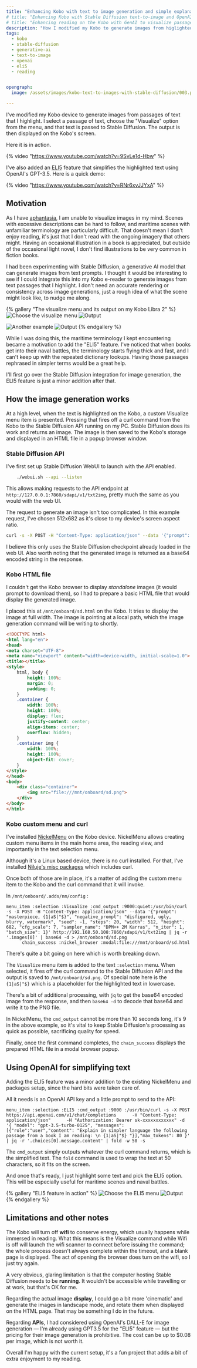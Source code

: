 ```yaml
---
title: "Enhancing Kobo with text to image generation and simple explanations"
# title: "Enhancing Kobo with Stable Diffusion text-to-image and OpenAI for ELI5"
# title: "Enhancing reading on the Kobo with GenAI to visualize passages and simplify text"
description: "How I modified my Kobo to generate images from higlighted text using Stable Diffusion, and ELI5 feature to simplify text using OpenAI."
tags:
  - kobo
  - stable-diffusion
  - generative-ai
  - text-to-image
  - openai
  - eli5
  - reading


opengraph:
  image: /assets/images/kobo-text-to-images-with-stable-diffusion/003.png

---
```


I've modified my Kobo device to generate images from passages of text that I highlight. I select a passage of text, choose the "Visualize" option from the menu, and that text is passed to Stable Diffusion. The output is then displayed on the Kobo's screen. 

Here it is in action. 

{% video "https://www.youtube.com/watch?v=9SvLe1d-Hbw" %}

I've also added an <abbr title="Explain Like I'm Five">ELI5</abbr> feature that simplifies the highlighted text using OpenAI's GPT-3.5. Here is a quick demo:  

{% video "https://www.youtube.com/watch?v=RNr6xvJJYxA" %}


## Motivation

As I have [aphantasia](https://en.wikipedia.org/wiki/Aphantasia), I am unable to visualize images in my mind. Scenes with excessive descriptions can be hard to follow, and maritime scenes with unfamiliar terminology are particularly difficult. That doesn't mean I don't enjoy reading, it's just that I don't read with the ongoing imagery that others might. Having an occasional illustration in a book is appreciated, but outside of the occasional light novel, I don't find illustrations to be very common in fiction books. 

I had been experimenting with Stable Diffusion, a generative AI model that can generate images from text prompts. I thought it would be interesting to see if I could integrate this into my Kobo e-reader to generate images from text passages that I highlight. I don't need an accurate rendering or consistency across image generations, just a rough idea of what the scene might look like, to nudge me along. 

{% gallery "The visualize menu and its output on my Kobo Libra 2" %}
![Choose the visualize menu](/assets/images/kobo-text-to-images-with-stable-diffusion/001.png)
![Output](/assets/images/kobo-text-to-images-with-stable-diffusion/002.png)

![Another example](/assets/images/kobo-text-to-images-with-stable-diffusion/003.png)
![Output](/assets/images/kobo-text-to-images-with-stable-diffusion/004.png)
{% endgallery %}

While I was doing this, the maritime terminology I kept encountering became a motivation to add the "ELI5" feature. I've noticed that when books get into their naval battles, the terminology starts flying thick and fast, and I can't keep up with the repeated dictionary lookups. Having those passages rephrased in simpler terms would be a great help.  

I'll first go over the Stable Diffusion integration for image generation, the ELI5 feature is just a minor addition after that.  


## How the image generation works

At a high level, when the text is highlighted on the Kobo, a custom Visualize menu item is presented. Pressing that fires off a curl command from the Kobo to the Stable Diffusion API running on my PC. Stable Diffusion does its work and returns an image. The image is then saved to the Kobo's storage and displayed in an HTML file in a popup browser window.  

### Stable Diffusion API

I've first set up Stable Diffusion WebUI to launch with the API enabled. 

```bash
    ./webui.sh --api --listen
```

This allows making requests to the API endpoint at `http://127.0.0.1:7860/sdapi/v1/txt2img`, pretty much the same as you would with the web UI. 

The request to generate an image isn't too complicated. In this example request, I've chosen 512x682 as it's close to my device's screen aspect ratio. 

```bash
curl -s -X POST -H "Content-Type: application/json" --data '{"prompt": "masterpiece, a cat", "negative_prompt": "disfigured, ugly, blurry, watermark", "seed": -1, "steps": 20, "width": 512, "height": 682, "cfg_scale": 7, "sampler_name": "DPM++ 2M Karras", "n_iter": 1, "batch_size": 1}' http://127.0.0.1:7860/sdapi/v1/txt2img
```

I believe this only uses the Stable Diffusion checkpoint already loaded in the web UI. Also worth noting that the generated image is returned as a base64 encoded string in the response.

### Kobo HTML file

I couldn't get the Kobo browser to display *standalone* images (it would prompt to download them), so I had to prepare a basic HTML file that would display the generated image.  

I placed this at `/mnt/onboard/sd.html` on the Kobo. It tries to display the image at full width. The image is pointing at a local path, which the image generation command will be writing to shortly.   

```html
<!DOCTYPE html>
<html lang="en">
<head>
<meta charset="UTF-8">
<meta name="viewport" content="width=device-width, initial-scale=1.0">
<title></title>
<style>
    html, body {
        height: 100%;
        margin: 0;
        padding: 0;
    }
    .container {
        width: 100%;
        height: 100%;
        display: flex;
        justify-content: center;
        align-items: center;
        overflow: hidden; 
    }
    .container img {
        width: 100%;
        height: 100%;
        object-fit: cover;  
    }
</style>
</head>
<body>
    <div class="container">
        <img src="file:///mnt/onboard/sd.png">
    </div>
</body>
</html>
```

### Kobo custom menu and curl 

I've installed [NickelMenu](https://pgaskin.net/NickelMenu/) on the Kobo device. NickelMenu allows creating custom menu items in the main home area, the reading view, and importantly in the text selection menu.

Although it's a Linux based device, there is no curl installed. For that, I've installed [Niluje's misc packages](https://www.mobileread.com/forums/showthread.php?t=254214) which includes curl.  

Once both of those are in place, it's a matter of adding the custom menu item to the Kobo and the curl command that it will invoke.   

In `/mnt/onboard/.adds/nm/config` :


```
menu_item :selection :Visualize :cmd_output :9000:quiet:/usr/bin/curl -s -X POST -H "Content-Type: application/json" --data '{"prompt": "masterpiece, {1|aS|"$}", "negative_prompt": "disfigured, ugly, blurry, watermark", "seed": -1, "steps": 20, "width": 512, "height": 682, "cfg_scale": 7, "sampler_name": "DPM++ 2M Karras", "n_iter": 1, "batch_size": 1}' http://192.168.50.108:7860/sdapi/v1/txt2img | jq -r '.images[0]' | base64 -d > /mnt/onboard/sd.png 
      chain_success :nickel_browser :modal:file:///mnt/onboard/sd.html
```

There's quite a bit going on here which is worth breaking down.

The `Visualize` menu item is added to the text `:selection` menu. When selected, it fires off the curl command to the Stable Diffusion API and the output is saved to `/mnt/onboard/sd.png`. Of special note here is the `{1|aS|"$}` which is a placeholder for the highlighted text in lowercase. 

There's a bit of additional processing, with `jq` to get the base64 encoded image from the response, and then `base64 -d` to decode that base64 and write it to the PNG file. 

In NickelMenu, the `cmd_output` cannot be more than 10 seconds long, it's 9 in the above example, so it's vital to keep Stable Diffusion's processing as quick as possible, sacrificing quality for speed.

Finally, once the first command completes, the `chain_success` displays the prepared HTML file in a modal browser popup.



## Using OpenAI for simplifying text

Adding the ELI5 feature was a minor addition to the existing NickelMenu and packages setup, since the hard bits were taken care of.  

All it needs is an OpenAI API key and a little prompt to send to the API: 

```
menu_item :selection :ELI5 :cmd_output :9000 :/usr/bin/curl -s -X POST https://api.openai.com/v1/chat/completions      -H "Content-Type: application/json"      -H "Authorization: Bearer sk-xxxxxxxxxxxx" -d '{ "model": "gpt-3.5-turbo-0125", "messages":[{"role":"user","content": "Explain in simpler language the following passage from a book I am reading: \n {1|aS|"$} "}],"max_tokens": 80 }' | jq -r '.choices[0].message.content' | fold -w 50 -s
```

The `cmd_output` simply outputs whatever the curl command returns, which is the simplified text. The `fold` command is used to wrap the text at 50 characters, so it fits on the screen.

And once that's ready, I just highlight some text and pick the ELI5 option. This will be especially useful for maritime scenes and naval battles. 

{% gallery "ELI5 feature in action" %}
![Choose the ELI5 menu](/assets/images/kobo-text-to-images-with-stable-diffusion/005.png)
![Output](/assets/images/kobo-text-to-images-with-stable-diffusion/006.png)
{% endgallery %}



## Limitations and other notes

The Kobo will turn off **wifi** to conserve energy, which usually happens while immersed in reading. What this means is the Visualize command while Wifi is off will launch the wifi scanner to connect before issuing the command; the whole process doesn't always complete within the timeout, and a blank page is displayed. The act of opening the browser does turn on the wifi, so I just try again. 

A very obvious, glaring limitation is that the computer hosting Stable Diffusion needs to be **running**. It wouldn't be accessible while travelling or at work, but that's OK for me. 

Regarding the actual image **display**, I could go a bit more 'cinematic' and generate the images in landscape mode, and rotate them when displayed on the HTML page. That may be something I do in the future.  

Regarding **APIs**, I had considered using OpenAI's DALL-E for image generation — I'm already using GPT3.5 for the "ELI5" feature — but the pricing for their image generation is prohibitive. The cost can be up to $0.08 per image, which is not worth it. 

Overall I'm happy with the current setup, it's a fun project that adds a bit of extra enjoyment to my reading.
